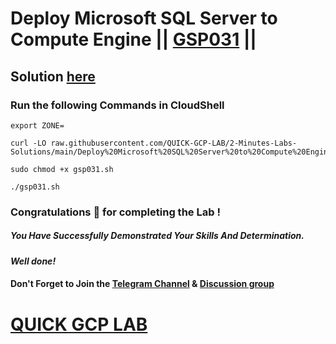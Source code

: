 # Deploy Microsoft SQL Server to Compute Engine || [GSP031](https://www.cloudskillsboost.google/focuses/3347?parent=catalog) ||

## Solution [here](https://youtu.be/u2v35vK0OnQ)

### Run the following Commands in CloudShell

```
export ZONE=
```
```
curl -LO raw.githubusercontent.com/QUICK-GCP-LAB/2-Minutes-Labs-Solutions/main/Deploy%20Microsoft%20SQL%20Server%20to%20Compute%20Engine/gsp031.sh

sudo chmod +x gsp031.sh

./gsp031.sh
```

### Congratulations 🎉 for completing the Lab !

##### *You Have Successfully Demonstrated Your Skills And Determination.*

#### *Well done!*

#### Don't Forget to Join the [Telegram Channel](https://t.me/quickgcplab) & [Discussion group](https://t.me/quickgcplabchats)

# [QUICK GCP LAB](https://www.youtube.com/@quickgcplab)
